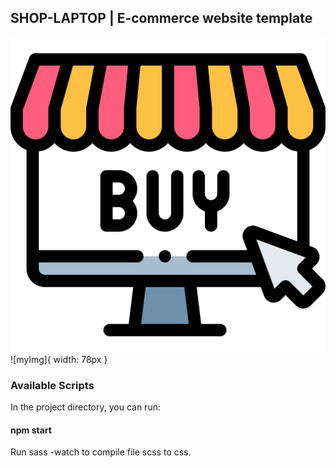 ## SHOP-LAPTOP | E-commerce website template
![myImg](assets/img/buy-online.svg)
![myImg]{
    width: 78px
}
### Available Scripts

In the project directory, you can run:

#### npm start

Run sass -watch to compile file scss to css.
